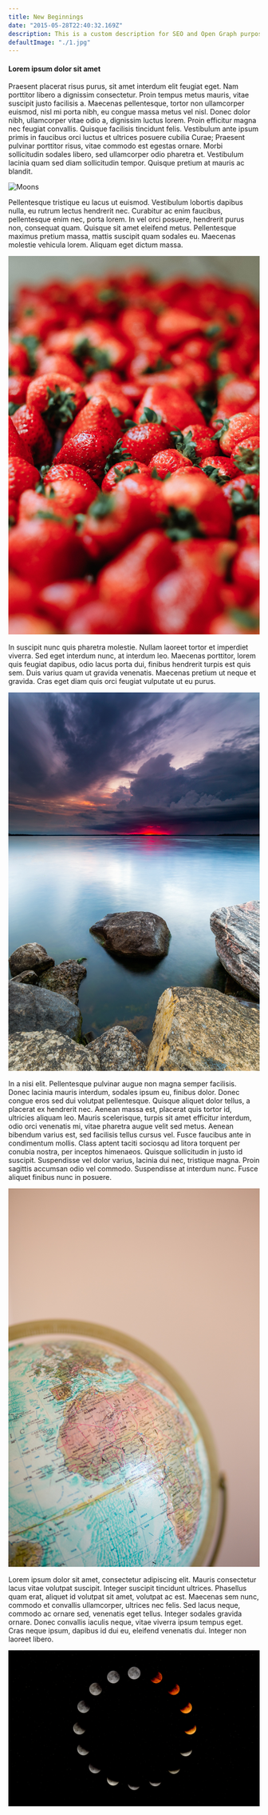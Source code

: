 ```yaml
---
title: New Beginnings
date: "2015-05-28T22:40:32.169Z"
description: This is a custom description for SEO and Open Graph purposes, rather than the default generated excerpt. Simply add a description field to the frontmatter.
defaultImage: "./1.jpg"
---
```


#### Lorem ipsum dolor sit amet

Praesent placerat risus purus, sit amet interdum elit feugiat eget. Nam porttitor libero a dignissim consectetur.
Proin tempus metus mauris, vitae suscipit justo facilisis a. Maecenas pellentesque, tortor non ullamcorper euismod,
nisl mi porta nibh, eu congue massa metus vel nisl. Donec dolor nibh, ullamcorper vitae odio a, dignissim luctus lorem.
Proin efficitur magna nec feugiat convallis. Quisque facilisis tincidunt felis. Vestibulum ante ipsum primis in
faucibus orci luctus et ultrices posuere cubilia Curae; Praesent pulvinar porttitor risus, vitae commodo
est egestas ornare. Morbi sollicitudin sodales libero, sed ullamcorper odio pharetra et.
Vestibulum lacinia quam sed diam sollicitudin tempor. Quisque pretium at mauris ac blandit.

![Moons](./1.jpg)

Pellentesque tristique eu lacus ut euismod. Vestibulum lobortis dapibus nulla, eu rutrum lectus hendrerit nec.
Curabitur ac enim faucibus, pellentesque enim nec, porta lorem. In vel orci posuere, hendrerit purus non, consequat quam.
Quisque sit amet eleifend metus. Pellentesque maximus pretium massa, mattis suscipit quam sodales eu.
Maecenas molestie vehicula lorem. Aliquam eget dictum massa.

![Moons](./3.jpg)

In suscipit nunc quis pharetra molestie. Nullam laoreet tortor et imperdiet viverra.
Sed eget interdum nunc, at interdum leo. Maecenas porttitor, lorem quis feugiat dapibus, odio lacus porta dui,
finibus hendrerit turpis est quis sem. Duis varius quam ut gravida venenatis. Maecenas pretium ut neque et gravida.
Cras eget diam quis orci feugiat vulputate ut eu purus.

![Moons](./4.jpg)

In a nisi elit. Pellentesque pulvinar augue non magna semper facilisis. Donec lacinia mauris interdum,
sodales ipsum eu, finibus dolor. Donec congue eros sed dui volutpat pellentesque. Quisque aliquet dolor tellus,
a placerat ex hendrerit nec. Aenean massa est, placerat quis tortor id, ultricies aliquam leo. Mauris scelerisque,
turpis sit amet efficitur interdum, odio orci venenatis mi, vitae pharetra augue velit sed metus.
Aenean bibendum varius est, sed facilisis tellus cursus vel. Fusce faucibus ante in condimentum mollis.
Class aptent taciti sociosqu ad litora torquent per conubia nostra, per inceptos himenaeos.
Quisque sollicitudin in justo id suscipit. Suspendisse vel dolor varius, lacinia dui nec, tristique magna.
Proin sagittis accumsan odio vel commodo. Suspendisse at interdum nunc. Fusce aliquet finibus nunc in posuere.

![Moons](./7.jpg)

Lorem ipsum dolor sit amet, consectetur adipiscing elit. Mauris consectetur lacus vitae volutpat suscipit.
Integer suscipit tincidunt ultrices. Phasellus quam erat, aliquet id volutpat sit amet, volutpat ac est.
Maecenas sem nunc, commodo et convallis ullamcorper, ultrices nec felis. Sed lacus neque, commodo ac ornare sed,
venenatis eget tellus. Integer sodales gravida ornare. Donec convallis iaculis neque, vitae viverra ipsum tempus eget.
Cras neque ipsum, dapibus id dui eu, eleifend venenatis dui. Integer non laoreet libero.

![Moons](./6.jpg)
